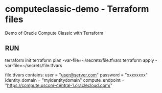 # computeclassic-demo - Terraform files
Demo of Oracle Compute Classic with Terraform

## RUN
terraform init
terraform plan -var-file=~/secrets/file.tfvars
terraform apply -var-file=~/secrets/file.tfvars

file.tfvars contains:
user = "user@server.com"
password = "xxxxxxxx"
identity_domain = "myidentitydomain"
compute_endpoint = "https://compute.uscom-central-1.oraclecloud.com/"
